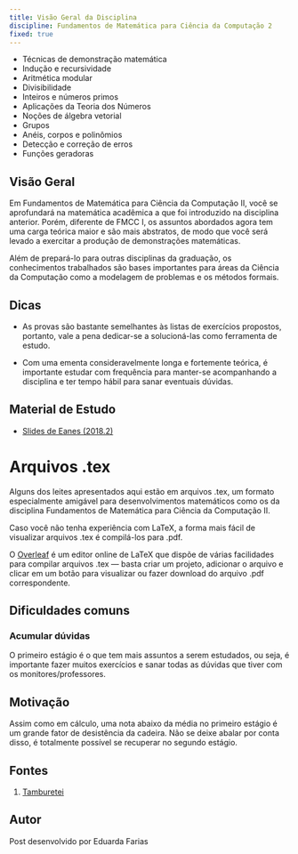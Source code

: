 ```yaml
---
title: Visão Geral da Disciplina
discipline: Fundamentos de Matemática para Ciência da Computação 2
fixed: true
---
```


- Técnicas de demonstração matemática
- Indução e recursividade
- Aritmética modular
- Divisibilidade
- Inteiros e números primos
- Aplicações da Teoria dos Números
- Noções de álgebra vetorial
- Grupos
- Anéis, corpos e polinômios
- Detecção e correção de erros
- Funções geradoras

## Visão Geral

Em Fundamentos de Matemática para Ciência da Computação II, você se aprofundará na matemática acadêmica a que foi introduzido na disciplina anterior. Porém, diferente de FMCC I, os assuntos abordados agora tem uma carga teórica maior e são mais abstratos, de modo que você será levado a exercitar a produção de demonstrações matemáticas.

Além de prepará-lo para outras disciplinas da graduação, os conhecimentos trabalhados são bases importantes para áreas da Ciência da Computação como a modelagem de problemas e os métodos formais. 

## Dicas

- As provas são bastante semelhantes às listas de exercícios propostos, portanto, vale a pena dedicar-se a solucioná-las como ferramenta de estudo.

- Com uma ementa consideravelmente longa e fortemente teórica, é importante estudar com frequência para manter-se acompanhando a disciplina e ter tempo hábil para sanar eventuais dúvidas. 

## Material de Estudo

- [Slides de Eanes (2018.2)](https://drive.google.com/drive/folders/1kdwZcnMtIpXTx3SnD4CKkL-kf8zk8HeZ?usp=sharing)

# Arquivos .tex

Alguns dos leites apresentados aqui estão em arquivos .tex, um formato especialmente amigável para desenvolvimentos matemáticos como os da disciplina Fundamentos de Matemática para Ciência da Computação II.

Caso você não tenha experiência com LaTeX, a forma mais fácil de visualizar arquivos .tex é compilá-los para .pdf.

O [Overleaf](https://www.overleaf.com/) é um editor online de LaTeX que dispõe de várias facilidades para compilar arquivos .tex — basta criar um projeto, adicionar o arquivo e clicar em um botão para visualizar ou fazer download do arquivo .pdf correspondente.

## Dificuldades comuns
### Acumular dúvidas

O primeiro estágio é o que tem mais assuntos a serem estudados, ou seja, é importante fazer muitos exercícios e sanar todas as dúvidas que tiver com os monitores/professores.

## Motivação

Assim como em cálculo, uma nota abaixo da média no primeiro estágio é um grande fator de desistência da cadeira. Não se deixe abalar por conta disso, é totalmente possível se recuperar no segundo estágio.

## Fontes 

1. <a href= "https://github.com/OpenDevUFCG/Tamburetei" target="_blank"> Tamburetei </a>

## Autor 

Post desenvolvido por Eduarda Farias